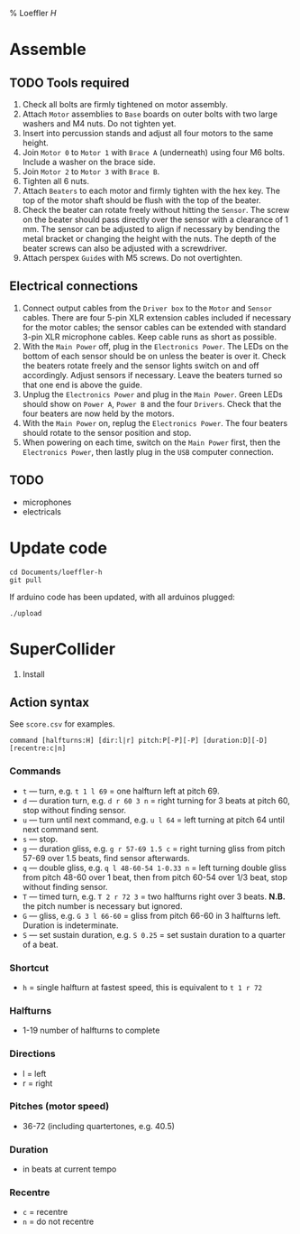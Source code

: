 % Loeffler *H*



# Assemble

## TODO Tools required

1. Check all bolts are firmly tightened on motor assembly.
1. Attach `Motor` assemblies to `Base` boards on outer bolts with two large
   washers and M4 nuts. Do not tighten yet.
1. Insert into percussion stands and adjust all four motors to the same height.
1. Join `Motor 0` to `Motor 1` with `Brace A` (underneath) using four M6 bolts.
   Include a washer on the brace side.
1. Join `Motor 2` to `Motor 3` with `Brace B`.
1. Tighten all 6 nuts.
1. Attach `Beaters` to each motor and firmly tighten with the hex key. The top
   of the motor shaft should be flush with the top of the beater.
1. Check the beater can rotate freely without hitting the `Sensor`. The screw
   on the beater should pass directly over the sensor with a clearance of 1 mm.
   The sensor can be adjusted to align if necessary by bending the metal
   bracket or changing the height with the nuts. The depth of the beater
   screws can also be adjusted with a screwdriver.
1. Attach perspex `Guide`s with M5 screws. Do not overtighten.

## Electrical connections

1. Connect output cables from the `Driver box` to the `Motor` and `Sensor`
   cables. There are four 5-pin XLR extension cables included if necessary for
   the motor cables; the sensor cables can be extended with standard 3-pin XLR
   microphone cables. Keep cable runs as short as possible.
1. With the `Main Power` off, plug in the `Electronics Power`. The LEDs on the
   bottom of each sensor should be on unless the beater is over it. Check the
   beaters rotate freely and the sensor lights switch on and off accordingly.
   Adjust sensors if necessary. Leave the beaters turned so that one end is
   above the guide.
1. Unplug the `Electronics Power` and plug in the `Main Power`. Green LEDs
   should show on `Power A`, `Power B` and the four `Drivers`. Check that the
   four beaters are now held by the motors.
1. With the `Main Power` on, replug the `Electronics Power`. The four beaters
   should rotate to the sensor position and stop.
1. When powering on each time, switch on the `Main Power` first, then the
   `Electronics Power`, then lastly plug in the `USB` computer connection.

## TODO

- microphones
- electricals

# Update code

```
cd Documents/loeffler-h
git pull
```

If arduino code has been updated, with all arduinos plugged:

```
./upload
```

# SuperCollider

1. Install


## Action syntax

See `score.csv` for examples.

```
command [halfturns:H] [dir:l|r] pitch:P[-P][-P] [duration:D][-D] [recentre:c|n]
```

### Commands

- `t` — turn, e.g. `t 1 l 69` =
  one halfturn left at pitch 69.
- `d` — duration turn, e.g. `d r 60 3 n` =
  right turning for 3 beats at pitch 60, stop without finding sensor.
- `u` — turn until next command, e.g. `u l 64` =
  left turning at pitch 64 until next command sent.
- `s` — stop.
- `g` — duration gliss, e.g. `g r 57-69 1.5 c` =
  right turning gliss from pitch 57-69 over 1.5 beats, find sensor afterwards.
- `q` — double gliss, e.g. `q l 48-60-54 1-0.33 n` =
  left turning double gliss from pitch 48-60 over 1 beat, then from
  pitch 60-54 over 1/3 beat, stop without finding sensor.
- `T` — timed turn, e.g. `T 2 r 72 3` =
  two halfturns right over 3 beats. **N.B.** the pitch number is necessary but ignored.
- `G` — gliss, e.g. `G 3 l 66-60` =
  gliss from pitch 66-60 in 3 halfturns left. Duration is indeterminate.
- `S` — set sustain duration, e.g. `S 0.25` =
  set sustain duration to a quarter of a beat.

### Shortcut

- `h` = single halfturn at fastest speed, this is equivalent to `t 1 r 72`

### Halfturns

- 1-19 number of halfturns to complete

### Directions

- l = left
- r = right

### Pitches (motor speed)

- 36-72 (including quartertones, e.g. 40.5)

### Duration

- in beats at current tempo

### Recentre

- `c` = recentre
- `n` = do not recentre
